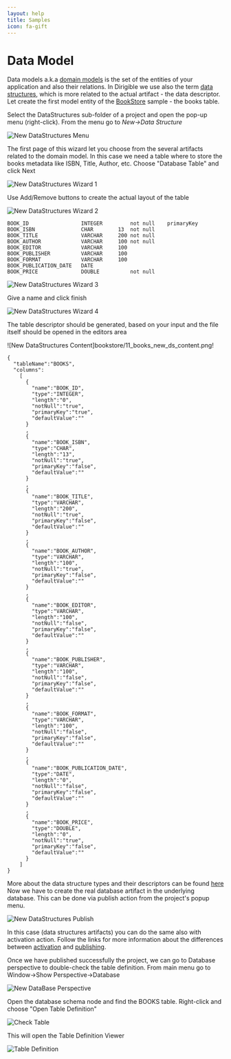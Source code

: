 ```yaml
---
layout: help
title: Samples
icon: fa-gift
---
```


Data Model
===

Data models a.k.a [domain models](http://en.htmlpedia.org/wiki/Domain_model) is the set of the entities of your application and also their relations.
In Dirigible we use also the term [data structures](../help/data_structures.html), which is more related to the actual artifact - the data descriptor.
Let create the first model entity of the [BookStore](bookstore.html) sample - the books table.

Select the DataStructures sub-folder of a project and open the pop-up menu (right-click).
From the menu go to *New->Data Structure*

![New DataStructures Menu](bookstore/6_books_new_ds_menu.png)

The first page of this wizard let you choose from the several artifacts related to the domain model. In this case we need a table where to store the books metadata like ISBN, Title, Author, etc.
Choose "Database Table" and click Next

![New DataStructures Wizard 1](bookstore/7_books_new_ds_wizard_1.png)

Use Add/Remove buttons to create the actual layout of the table

![New DataStructures Wizard 2](bookstore/8_books_new_ds_wizard_2.png)

<pre><code>BOOK_ID                 INTEGER         not null    primaryKey
BOOK_ISBN               CHAR        13  not null
BOOK_TITLE              VARCHAR     200 not null
BOOK_AUTHOR             VARCHAR     100 not null
BOOK_EDITOR             VARCHAR     100
BOOK_PUBLISHER          VARCHAR     100
BOOK_FORMAT             VARCHAR     100
BOOK_PUBLICATION_DATE   DATE
BOOK_PRICE              DOUBLE          not null
</code></pre>

![New DataStructures Wizard 3](bookstore/9_books_new_ds_wizard_3.png)

Give a name and click finish

![New DataStructures Wizard 4](bookstore/10_books_new_ds_wizard_4.png)

The table descriptor should be generated, based on your input and the file itself should be opened in the editors area

![New DataStructures Content]bookstore/11_books_new_ds_content.png!

<pre><code>{
  "tableName":"BOOKS",
  "columns":
    [
      {
        "name":"BOOK_ID",
        "type":"INTEGER",
        "length":"0",
        "notNull":"true",
        "primaryKey":"true",
        "defaultValue":""
      }
      ,
      {
        "name":"BOOK_ISBN",
        "type":"CHAR",
        "length":"13",
        "notNull":"true",
        "primaryKey":"false",
        "defaultValue":""
      }
      ,
      {
        "name":"BOOK_TITLE",
        "type":"VARCHAR",
        "length":"200",
        "notNull":"true",
        "primaryKey":"false",
        "defaultValue":""
      }
      ,
      {
        "name":"BOOK_AUTHOR",
        "type":"VARCHAR",
        "length":"100",
        "notNull":"true",
        "primaryKey":"false",
        "defaultValue":""
      }
      ,
      {
        "name":"BOOK_EDITOR",
        "type":"VARCHAR",
        "length":"100",
        "notNull":"false",
        "primaryKey":"false",
        "defaultValue":""
      }
      ,
      {
        "name":"BOOK_PUBLISHER",
        "type":"VARCHAR",
        "length":"100",
        "notNull":"false",
        "primaryKey":"false",
        "defaultValue":""
      }
      ,
      {
        "name":"BOOK_FORMAT",
        "type":"VARCHAR",
        "length":"100",
        "notNull":"false",
        "primaryKey":"false",
        "defaultValue":""
      }
      ,
      {
        "name":"BOOK_PUBLICATION_DATE",
        "type":"DATE",
        "length":"0",
        "notNull":"false",
        "primaryKey":"false",
        "defaultValue":""
      }
      ,
      {
        "name":"BOOK_PRICE",
        "type":"DOUBLE",
        "length":"0",
        "notNull":"true",
        "primaryKey":"false",
        "defaultValue":""
      }
    ]
}
</code></pre>

More about the data structure types and their descriptors can be found [here](../help/data_structures.html)
Now we have to create the real database artifact in the underlying database. This can be done via publish action from the project's popup menu.

![New DataStructures Publish](bookstore/12_books_new_ds_publish.png)

In this case (data structures artifacts) you can do the same also with activation action. Follow the links for more information about the differences between [activation](../help/activation.html) and [publishing](../help/publishing.html).

Once we have published successfully the project, we can go to Database perspective to double-check the table definition.
From main menu go to Window->Show Perspective->Database

![New DataBase Perspective](bookstore/13_books_db_perspective.png)

Open the database schema node and find the BOOKS table. Right-click and choose "Open Table Definition"

![Check Table](bookstore/14_books_db_check_table.png)

This will open the Table Definition Viewer

![Table Definition](bookstore/15_books_db_table_def.png)

